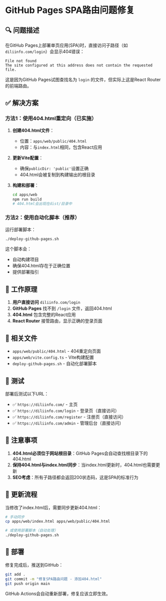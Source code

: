 # GitHub Pages SPA路由问题修复

## 🔍 问题描述

在GitHub Pages上部署单页应用(SPA)时，直接访问子路径（如 `diliinfo.com/login`）会显示404错误：

```
File not found
The site configured at this address does not contain the requested file.
```

这是因为GitHub Pages试图查找名为 `login` 的文件，但实际上这是React Router的前端路由。

## ✅ 解决方案

### 方法1：使用404.html重定向（已实施）

1. **创建404.html文件**：
   - 位置：`apps/web/public/404.html`
   - 内容：与`index.html`相同，包含React应用

2. **更新Vite配置**：
   - 确保`publicDir: 'public'`设置正确
   - 404.html会被复制到构建输出的根目录

3. **构建和部署**：
   ```bash
   cd apps/web
   npm run build
   # 404.html会出现在dist/目录中
   ```

### 方法2：使用自动化脚本（推荐）

运行部署脚本：
```bash
./deploy-github-pages.sh
```

这个脚本会：
- 自动构建项目
- 确保404.html存在于正确位置
- 提供部署指引

## 🔧 工作原理

1. **用户直接访问** `diliinfo.com/login`
2. **GitHub Pages** 找不到 `/login` 文件，返回404.html
3. **404.html** 包含完整的React应用
4. **React Router** 接管路由，显示正确的登录页面

## 📁 相关文件

- `apps/web/public/404.html` - 404重定向页面
- `apps/web/vite.config.ts` - Vite构建配置
- `deploy-github-pages.sh` - 自动化部署脚本

## 🧪 测试

部署后测试以下URL：
- ✅ `https://diliinfo.com/` - 主页
- ✅ `https://diliinfo.com/login` - 登录页（直接访问）
- ✅ `https://diliinfo.com/register` - 注册页（直接访问）
- ✅ `https://diliinfo.com/admin` - 管理后台（直接访问）

## 📝 注意事项

1. **404.html必须位于网站根目录**：GitHub Pages会自动查找根目录下的404.html
2. **保持404.html与index.html同步**：当index.html更新时，404.html也需要更新
3. **SEO考虑**：所有子路径都会返回200状态码，这是SPA的标准行为

## 🔄 更新流程

当修改了index.html后，需要同步更新404.html：

```bash
# 手动同步
cp apps/web/index.html apps/web/public/404.html

# 或使用部署脚本（自动处理）
./deploy-github-pages.sh
```

## 🚀 部署

修复完成后，推送到GitHub：

```bash
git add .
git commit -m "修复SPA路由问题 - 添加404.html"
git push origin main
```

GitHub Actions会自动重新部署，修复应该立即生效。 